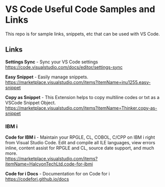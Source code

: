 # VS Code Useful Code Samples and Links
This repo is for sample links, snippets, etc that can be used with VS Code. 


## Links

**Settings Sync** - Sync your VS Code settings   
https://code.visualstudio.com/docs/editor/settings-sync   

**Easy Snippet** - Easily manage snippets.    
https://marketplace.visualstudio.com/items?itemName=inu1255.easy-snippet  

**Copy as Snippet** - This Extension helps to copy multiline codes or txt as a VSCode Snippet Object.   
https://marketplace.visualstudio.com/items?itemName=Thinker.copy-as-snippet

### IBM i 
**Code for IBM i** - Maintain your RPGLE, CL, COBOL, C/CPP on IBM i right from Visual Studio Code. Edit and compile all ILE languages, view errors inline, content assist for RPGLE and CL, source date support, and much more.   
https://marketplace.visualstudio.com/items?itemName=HalcyonTechLtd.code-for-ibmi    

**Code for i Docs** - Documentation for on Code for i   
https://codefori.github.io/docs    
